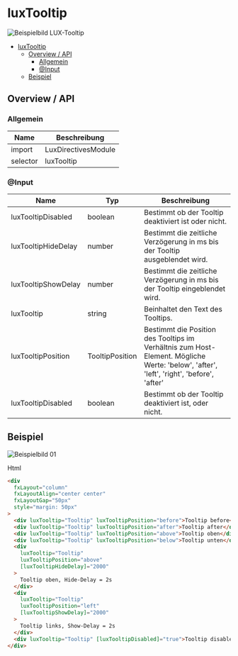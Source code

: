 # luxTooltip

![Beispielbild LUX-Tooltip](https://raw.githubusercontent.com/wiki/IHK-GfI/lux-components/Versions/v15/luxTooltip-v15-img.png)

- [luxTooltip](#luxtooltip)
  - [Overview / API](#overview--api)
    - [Allgemein](#allgemein)
    - [@Input](#input)
  - [Beispiel](#beispiel)

## Overview / API

### Allgemein

| Name     | Beschreibung        |
| -------- | ------------------- |
| import   | LuxDirectivesModule |
| selector | luxTooltip          |

### @Input

| Name                | Typ             | Beschreibung                                                                                                                            |
| ------------------- | --------------- | --------------------------------------------------------------------------------------------------------------------------------------- |
| luxTooltipDisabled  | boolean         | Bestimmt ob der Tooltip deaktiviert ist oder nicht.                                                                                     |
| luxTooltipHideDelay | number          | Bestimmt die zeitliche Verzögerung in ms bis der Tooltip ausgeblendet wird.                                                             |
| luxTooltipShowDelay | number          | Bestimmt die zeitliche Verzögerung in ms bis der Tooltip eingeblendet wird.                                                             |
| luxTooltip          | string          | Beinhaltet den Text des Tooltips.                                                                                                       |
| luxTooltipPosition  | TooltipPosition | Bestimmt die Position des Tooltips im Verhältnis zum Host-Element. Mögliche Werte: 'below', 'after', 'left', 'right', 'before', 'after' |
| luxTooltipDisabled  | boolean         | Bestimmt ob der Tooltip deaktiviert ist, oder nicht.                                                                                    |

## Beispiel

![Beispielbild 01](https://raw.githubusercontent.com/wiki/IHK-GfI/lux-components/Versions/v15/luxTooltip-v15-img-01.png)

Html

```html
<div
  fxLayout="column"
  fxLayoutAlign="center center"
  fxLayoutGap="50px"
  style="margin: 50px"
>
  <div luxTooltip="Tooltip" luxTooltipPosition="before">Tooltip before</div>
  <div luxTooltip="Tooltip" luxTooltipPosition="after">Tooltip after</div>
  <div luxTooltip="Tooltip" luxTooltipPosition="above">Tooltip oben</div>
  <div luxTooltip="Tooltip" luxTooltipPosition="below">Tooltip unten</div>
  <div
    luxTooltip="Tooltip"
    luxTooltipPosition="above"
    [luxTooltipHideDelay]="2000"
  >
    Tooltip oben, Hide-Delay = 2s
  </div>
  <div
    luxTooltip="Tooltip"
    luxTooltipPosition="left"
    [luxTooltipShowDelay]="2000"
  >
    Tooltip links, Show-Delay = 2s
  </div>
  <div luxTooltip="Tooltip" [luxTooltipDisabled]="true">Tooltip disabled</div>
</div>
```
